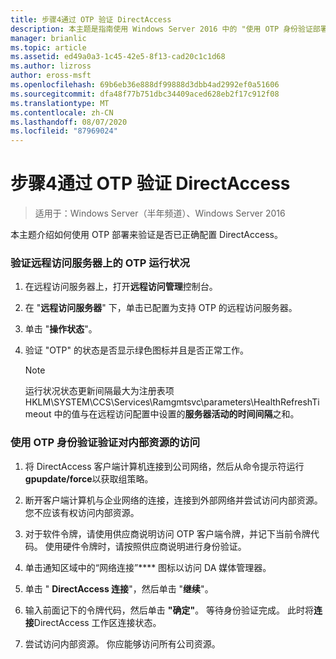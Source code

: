 ```yaml
---
title: 步骤4通过 OTP 验证 DirectAccess
description: 本主题是指南使用 Windows Server 2016 中的 "使用 OTP 身份验证部署远程访问" 指南的一部分。
manager: brianlic
ms.topic: article
ms.assetid: ed49a0a3-1c45-42e5-8f13-cad20c1c1d68
ms.author: lizross
author: eross-msft
ms.openlocfilehash: 69b6eb36e888df99888d3dbb4ad2992ef0a51606
ms.sourcegitcommit: dfa48f77b751dbc34409aced628eb2f17c912f08
ms.translationtype: MT
ms.contentlocale: zh-CN
ms.lasthandoff: 08/07/2020
ms.locfileid: "87969024"
---
```

# <a name="step-4-verify-directaccess-with-otp"></a>步骤4通过 OTP 验证 DirectAccess

>适用于：Windows Server（半年频道）、Windows Server 2016

本主题介绍如何使用 OTP 部署来验证是否已正确配置 DirectAccess。

### <a name="to-verify-otp-health-on-the-remote-access-server"></a>验证远程访问服务器上的 OTP 运行状况

1. 在远程访问服务器上，打开**远程访问管理**控制台。

2. 在 "**远程访问服务器**" 下，单击已配置为支持 OTP 的远程访问服务器。

3. 单击 "**操作状态**"。

4. 验证 "OTP" 的状态是否显示绿色图标并且是否正常工作。

    > [!NOTE]
    > 运行状况状态更新间隔最大为注册表项 HKLM\SYSTEM\CCS\Services\Ramgmtsvc\parameters\HealthRefreshTimeout 中的值与在远程访问配置中设置的**服务器活动的时间间隔**之和。

### <a name="to-verify-access-to-internal-resources-using-otp-authentication"></a>使用 OTP 身份验证验证对内部资源的访问

1.  将 DirectAccess 客户端计算机连接到公司网络，然后从命令提示符运行**gpupdate/force**以获取组策略。

2.  断开客户端计算机与企业网络的连接，连接到外部网络并尝试访问内部资源。 您不应该有权访问内部资源。

3.  对于软件令牌，请使用供应商说明访问 OTP 客户端令牌，并记下当前令牌代码。 使用硬件令牌时，请按照供应商说明进行身份验证。

4.  单击通知区域中的“网络连接”**** 图标以访问 DA 媒体管理器。

5.  单击 " **DirectAccess 连接**"，然后单击 "**继续**"。

6.  输入前面记下的令牌代码，然后单击 **"确定"**。 等待身份验证完成。 此时将**连接**DirectAccess 工作区连接状态。

7.  尝试访问内部资源。 你应能够访问所有公司资源。



